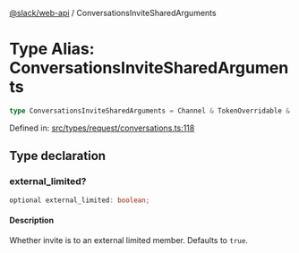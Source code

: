 [@slack/web-api](../index.md) / ConversationsInviteSharedArguments

# Type Alias: ConversationsInviteSharedArguments

```ts
type ConversationsInviteSharedArguments = Channel & TokenOverridable & Emails | UserIDs & object;
```

Defined in: [src/types/request/conversations.ts:118](https://github.com/slackapi/node-slack-sdk/blob/main/packages/web-api/src/types/request/conversations.ts#L118)

## Type declaration

### external\_limited?

```ts
optional external_limited: boolean;
```

#### Description

Whether invite is to an external limited member. Defaults to `true`.
